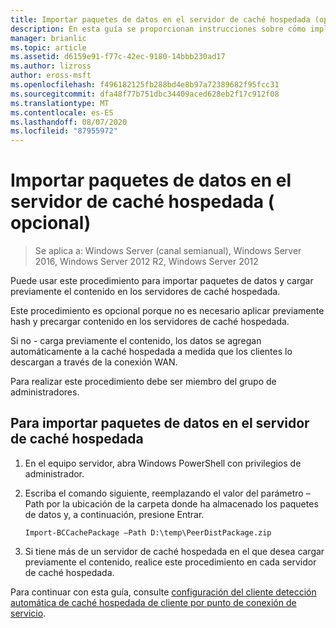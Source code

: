 ```yaml
---
title: Importar paquetes de datos en el servidor de caché hospedada (opcional)
description: En esta guía se proporcionan instrucciones sobre cómo implementar BranchCache en modo caché hospedada en equipos que ejecutan Windows Server 2016 y Windows 10.
manager: brianlic
ms.topic: article
ms.assetid: d6159e91-f77c-42ec-9180-14bbb230ad17
ms.author: lizross
author: eross-msft
ms.openlocfilehash: f496182125fb288bd4e8b97a72389682f95fcc31
ms.sourcegitcommit: dfa48f77b751dbc34409aced628eb2f17c912f08
ms.translationtype: MT
ms.contentlocale: es-ES
ms.lasthandoff: 08/07/2020
ms.locfileid: "87955972"
---
```

# <a name="import-data-packages-on-the-hosted-cache-server-optional"></a>Importar paquetes de datos en el servidor de caché hospedada \( opcional\)

>Se aplica a: Windows Server (canal semianual), Windows Server 2016, Windows Server 2012 R2, Windows Server 2012

Puede usar este procedimiento para importar paquetes de datos y cargar previamente el contenido en los servidores de caché hospedada.

Este procedimiento es opcional porque no es necesario aplicar previamente hash y precargar contenido en los servidores de caché hospedada.

Si no \- carga previamente el contenido, los datos se agregan automáticamente a la caché hospedada a medida que los clientes lo descargan a través de la conexión WAN.

Para realizar este procedimiento debe ser miembro del grupo de administradores.

## <a name="to-import-data-packages-on-the-hosted-cache-server"></a>Para importar paquetes de datos en el servidor de caché hospedada

1. En el equipo servidor, abra Windows PowerShell con privilegios de administrador.

2. Escriba el comando siguiente, reemplazando el valor del parámetro – Path por la ubicación de la carpeta donde ha almacenado los paquetes de datos y, a continuación, presione Entrar.

    ```
    Import-BCCachePackage –Path D:\temp\PeerDistPackage.zip
    ```

3. Si tiene más de un servidor de caché hospedada en el que desea cargar previamente el contenido, realice este procedimiento en cada servidor de caché hospedada.

Para continuar con esta guía, consulte [configuración del cliente detección automática de caché hospedada de cliente por punto de conexión de servicio](10-Bc-Client-By-Scp.md).
